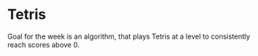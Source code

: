 # Tetris

Goal for the week is an algorithm, that plays Tetris at a level to consistently reach scores above 0.
